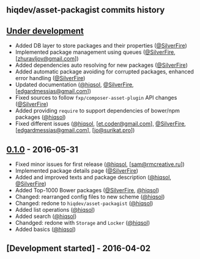 hiqdev/asset-packagist commits history
--------------------------------------

## [Under development]

- Added DB layer to store packages and their properties ([@SilverFire])
- Implemented package management using queues ([@SilverFire], [zhuravljov@gmail.com])
- Added dependencies auto resolving for new packages ([@SilverFire])
- Added automatic package avoiding for corrupted packages, enhanced error handling ([@SilverFire])
- Updated documentation ([@hiqsol], [@SilverFire], [edgardmessias@gmail.com])
- Fixed sources to follow `fxp/composer-asset-plugin` API changes ([@SilverFire])
- Added providing `require` to support dependencies of bower/npm packages ([@hiqsol])
- Fixed different issues ([@hiqsol], [et.coder@gmail.com], [@SilverFire], [edgardmessias@gmail.com], [jo@surikat.pro])

## [0.1.0] - 2016-05-31

- Fixed minor issues for first release ([@hiqsol], [sam@rmcreative.ru])
- Implemented package details page ([@SilverFire])
- Added and improved texts and package description ([@hiqsol], [@SilverFire])
- Added Top-1000 Bower packages ([@SilverFire], [@hiqsol])
- Changed: rearranged config files to new scheme ([@hiqsol])
- Changed: redone to `hiqdev/asset-packagist` ([@hiqsol])
- Added list operations ([@hiqsol])
- Added search ([@hiqsol])
- Chandged: redone with `Storage` and `Locker` ([@hiqsol])
- Added basics ([@hiqsol])

## [Development started] - 2016-04-02

[@hiqsol]: https://github.com/hiqsol
[sol@hiqdev.com]: https://github.com/hiqsol
[@SilverFire]: https://github.com/SilverFire
[d.naumenko.a@gmail.com]: https://github.com/SilverFire
[@tafid]: https://github.com/tafid
[andreyklochok@gmail.com]: https://github.com/tafid
[@BladeRoot]: https://github.com/BladeRoot
[bladeroot@gmail.com]: https://github.com/BladeRoot
[Under development]: https://github.com/hiqdev/asset-packagist/compare/0.1.0...HEAD
[0.1.0]: https://github.com/hiqdev/asset-packagist/releases/tag/0.1.0
